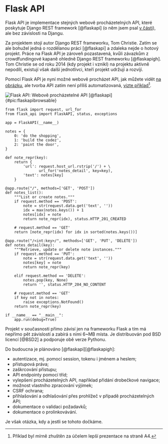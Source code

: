 Flask API
=========

Flask API je implementace stejných webově procházetelných API,
které poskytuje Django REST framework [@flaskapi] (o něm jsem psal [v části](#django-rest-framework@)),
ale bez závislosti na Djangu.

Za projektem stojí autor Django REST frameworku, Tom Christie.
Zatím se ale bohužel jedná o rozdělanou práci [@flaskapi] a zdaleka nejde o hotový projekt.
Práce na Flask API je zároveň pozastavená, kvůli závazkům z crowdfundingové kapaně ohledně Django REST frameworku [@flaskapigh].
Tom Christie se od roku 2014 (kdy projekt i vznikl) na projektu aktivně nepodílí, existují však další jednotlivci,
kteří projekt udržují a rozvíjí.

Pomocí Flask API je nyní možné webově procházet API, jak můžete vidět [na obrázku](#pic:flaskapibrowsable),
ale tvorba API zatím není příliš automatizovaná, [vizte příklad](#code:flaskapi)[^zhusteno].

[^zhusteno]: Příklad byl mírně zhuštěn za účelem lepší prezentace na straně A4.

![Flask API: Webově procházetelné API [@flaskapi]{#pic:flaskapibrowsable}](images/flask-api-browsable)

```{caption="{#code:flaskapi}Příklad použití z dokumentace Flask API \autocite{flaskapigh}" .python}
from flask import request, url_for
from flask_api import FlaskAPI, status, exceptions

app = FlaskAPI(__name__)

notes = {
    0: 'do the shopping',
    1: 'build the codez',
    2: 'paint the door',
}

def note_repr(key):
    return {
        'url': request.host_url.rstrip('/') + \
               url_for('notes_detail', key=key),
        'text': notes[key]
    }

@app.route("/", methods=['GET', 'POST'])
def notes_list():
    """List or create notes."""
    if request.method == 'POST':
        note = str(request.data.get('text', ''))
        idx = max(notes.keys()) + 1
        notes[idx] = note
        return note_repr(idx), status.HTTP_201_CREATED

    # request.method == 'GET'
    return [note_repr(idx) for idx in sorted(notes.keys())]

@app.route("/<int:key>/", methods=['GET', 'PUT', 'DELETE'])
def notes_detail(key):
    """Retrieve, update or delete note instances."""
    if request.method == 'PUT':
        note = str(request.data.get('text', ''))
        notes[key] = note
        return note_repr(key)

    elif request.method == 'DELETE':
        notes.pop(key, None)
        return '', status.HTTP_204_NO_CONTENT

    # request.method == 'GET'
    if key not in notes:
        raise exceptions.NotFound()
    return note_repr(key)

if __name__ == "__main__":
    app.run(debug=True)
```

Projekt v současnosti přímo závisí jen na frameworku Flask a tím má nepřímo pět závislostí a zabírá s nimi 6~MB místa.
Je distribuován pod BSD licencí [@BSD2] a podporuje obě verze Pythonu.

Do budoucna je plánováno [@flaskapi][@flaskapigh]:

 * autentizace, mj. pomocí session, tokenu i jménem a heslem;
 * přístupová práva;
 * zaškrcování přístupu;
 * API endpointy pomocí tříd;
 * vylepšení procházetelných API, například přidání drobečkové navigace;
 * možnost vlastního zpracování výjimek;
 * CSRF ochrana;
 * přihlašování a odhlašování přes prohlížeč v případě procházetelných API;
 * dokumentace o validaci požadavků;
 * dokumentace o prolinkovávání.

Je však otázka, kdy a jestli se tohoto dočkáme.
